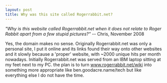 ```yaml
---
layout: post 
title: Why was this site called Rogerrabbit.net?
---
```


*\"Why is this website called Rogerrabbit.net when it does not relate to
Roger Rabbit apart from a few stupid pictures?\"* \-- Chris, November
2008

Yes, the domain makes no sense. Originally Rogerrabbit.net was only a
personal site, I put it online and its links found their way onto other
websites and it slowly because a \'proper\' website, with \~2000 unique
hits per month nowadays. Initially Rogerrabbit.net was served from an
IBM laptop sitting at my feet next to my PC. the plan is to turn
www.rogerrabbit.net/wiki into something more appropriate like
ben.goodacre.name/tech but like everything else I do not have the time.
